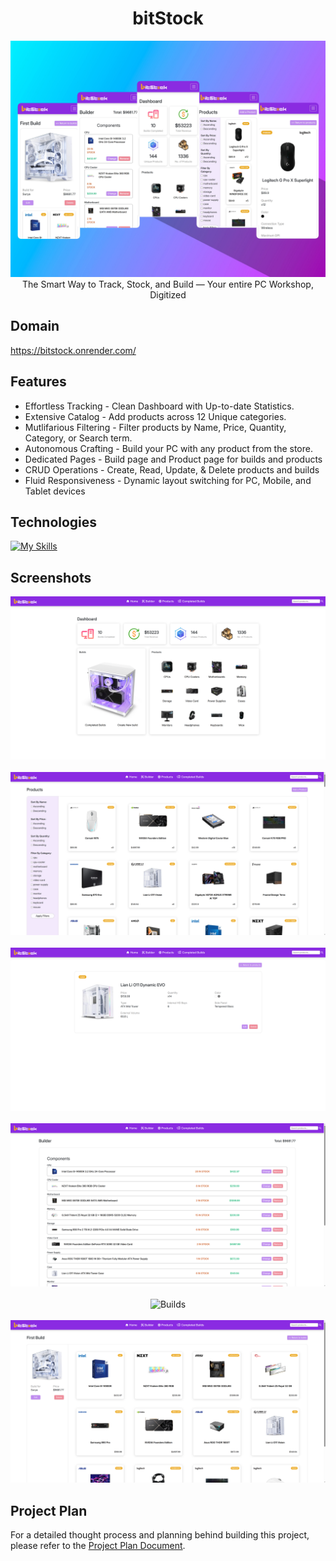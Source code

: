 <h1 align='center'>bitStock</h1>

<div align="center">
   <img width=auto height=auto src="./public/output-mobile-3.jpg" alt="output collage">
</div>

<div align='center'>The Smart Way to Track, Stock, and Build — Your entire PC Workshop, Digitized</div>

## Domain

https://bitstock.onrender.com/

## Features

- Effortless Tracking - Clean Dashboard with Up-to-date Statistics.
- Extensive Catalog - Add products across 12 Unique categories.
- Mutlifarious Filtering - Filter products by Name, Price, Quantity, Category, or Search term.
- Autonomous Crafting - Build your PC with any product from the store.
- Dedicated Pages - Build page and Product page for builds and products
- CRUD Operations - Create, Read, Update, & Delete products and builds
- Fluid Responsiveness - Dynamic layout switching for PC, Mobile, and Tablet devices

## Technologies

[![My Skills](https://skillicons.dev/icons?i=nodejs,express,postgres,html,css,bootstrap)](https://skillicons.dev)

## Screenshots

<div align="center">
   <img width=auto height=auto src="./public/output-pc-1.png" alt="Home">
   <br>
   <br>
   <img width=auto height=auto src="./public/output-pc-2.png" alt="Products">
   <br>
   <br>
   <img width=auto height=auto src="./public/output-pc-3.png" alt="Product page">
   <br>
   <br>
   <img width=auto height=auto src="./public/output-pc-4.png" alt="Builder">
   <br>
   <br>
   <img width=auto height=auto src="./public/output-pc-5.png" alt="Builds">
   <br>
   <br>
   <img width=auto height=auto src="./public/output-pc-6.png" alt="Build page">
</div>

## Project Plan

For a detailed thought process and planning behind building this project, please refer to the [Project Plan Document](./public/project-plan.md).
